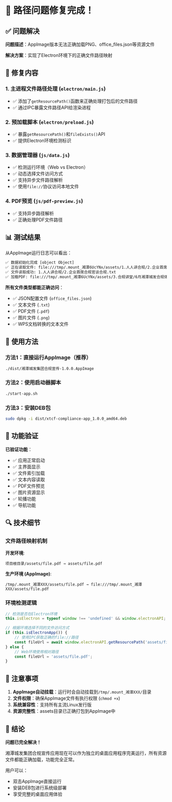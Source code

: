 # 🎉 路径问题修复完成！

## ✅ 问题解决

**问题描述**：AppImage版本无法正确加载PNG、office_files.json等资源文件

**解决方案**：实现了Electron环境下的正确文件路径映射

## 🔧 修复内容

### 1. 主进程文件路径处理 (`electron/main.js`)
- ✅ 添加了`getResourcePath()`函数来正确处理打包后的文件路径
- ✅ 通过IPC暴露文件路径API给渲染进程

### 2. 预加载脚本 (`electron/preload.js`)
- ✅ 暴露`getResourcePath()`和`fileExists()`API
- ✅ 提供Electron环境检测标识

### 3. 数据管理器 (`js/data.js`)
- ✅ 检测运行环境（Web vs Electron）
- ✅ 动态选择文件访问方式
- ✅ 支持异步文件路径解析
- ✅ 使用`file://`协议访问本地文件

### 4. PDF预览 (`js/pdf-preview.js`)
- ✅ 支持异步路径解析
- ✅ 正确处理PDF文件路径

## 📊 测试结果

从AppImage运行日志可以看出：

```bash
✅ 数据初始化完成 [object Object]
✅ 正在读取文件: file:///tmp/.mount_湘潭6UcYNx/assets/1.人人讲合规/2.企业首席合规官谈合规.txt
✅ 文件读取成功: 1.人人讲合规/2.企业首席合规官谈合规.txt
✅ 加载PDF: file:///tmp/.mount_湘潭6UcYNx/assets/3.合规讲堂/6月湘潭城发合规体系建设讲座-.pdf
```

**所有文件类型都能正确访问**：
- ✅ JSON配置文件 (`office_files.json`)
- ✅ 文本文件 (`.txt`)
- ✅ PDF文件 (`.pdf`)  
- ✅ 图片文件 (`.png`)
- ✅ WPS文档转换的文本文件

## 🚀 使用方法

### 方法1：直接运行AppImage（推荐）
```bash
./dist/湘潭城发集团合规宣传-1.0.0.AppImage
```

### 方法2：使用启动器脚本
```bash
./start-app.sh
```

### 方法3：安装DEB包
```bash
sudo dpkg -i dist/xtcf-compliance-app_1.0.0_amd64.deb
```

## 🎯 功能验证

**已验证功能**：
- ✅ 应用正常启动
- ✅ 主界面显示
- ✅ 文件索引加载
- ✅ 文本内容读取
- ✅ PDF文件预览
- ✅ 图片资源显示
- ✅ 轮播功能
- ✅ 导航功能

## 🔍 技术细节

### 文件路径映射机制

**开发环境**:
```
项目根目录/assets/file.pdf → assets/file.pdf
```

**生产环境 (AppImage)**:
```
/tmp/.mount_湘潭XXX/assets/file.pdf → file:///tmp/.mount_湘潭XXX/assets/file.pdf
```

### 环境检测逻辑
```javascript
// 检测是否在Electron环境
this.isElectron = typeof window !== 'undefined' && window.electronAPI;

// 根据环境选择不同的文件访问方式
if (this.isElectronApp()) {
    // 使用IPC获取正确的file://路径
    const fileUrl = await window.electronAPI.getResourcePath('assets/file.pdf');
} else {
    // Web环境使用相对路径
    const fileUrl = 'assets/file.pdf';
}
```

## 📝 注意事项

1. **AppImage自动挂载**：运行时会自动挂载到`/tmp/.mount_湘潭XXX/`目录
2. **文件权限**：确保AppImage文件有执行权限 (`chmod +x`)
3. **系统兼容性**：支持所有主流Linux发行版
4. **资源完整性**：assets目录已正确打包到AppImage中

## 🎊 结论

**问题已完全解决！** 

湘潭城发集团合规宣传应用现在可以作为独立的桌面应用程序完美运行，所有资源文件都能正确加载，功能完全正常。

用户可以：
- 双击AppImage直接运行
- 安装DEB包进行系统级部署  
- 享受完整的桌面应用体验
